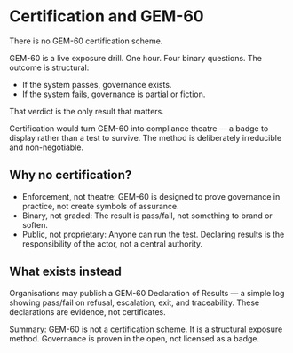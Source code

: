 # Certification and GEM-60

There is no GEM-60 certification scheme.

GEM-60 is a live exposure drill. One hour. Four binary questions. The outcome is structural:
- If the system passes, governance exists.
- If the system fails, governance is partial or fiction.

That verdict is the only result that matters.

Certification would turn GEM-60 into compliance theatre — a badge to display rather than a test to survive. The method is deliberately irreducible and non-negotiable.

## Why no certification?

- Enforcement, not theatre: GEM-60 is designed to prove governance in practice, not create symbols of assurance.
- Binary, not graded: The result is pass/fail, not something to brand or soften.
- Public, not proprietary: Anyone can run the test. Declaring results is the responsibility of the actor, not a central authority.

## What exists instead

Organisations may publish a GEM-60 Declaration of Results — a simple log showing pass/fail on refusal, escalation, exit, and traceability. These declarations are evidence, not certificates.

Summary: GEM-60 is not a certification scheme. It is a structural exposure method. Governance is proven in the open, not licensed as a badge.

